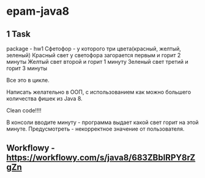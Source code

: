 # epam-java8

## 1 Task

package - hw1
Сфетофор - у которого три цвета(красный, желтый, зеленый)
Красный свет у светофора загорается первым и горит 2 минуты
Желтый свет второй и горит 1 минуту
Зеленый свет третий и горит 3 минуты

Все это в цикле.

Написать желательно в ООП, с использованием как можно большего количества фишек 
из Java 8. 

Clean code!!!!

В консоли вводите минуту - программа выдает какой свет горит на этой минуте.
Предусмотреть - некорректное значение от пользователя.

## Workflowy - https://workflowy.com/s/java8/683ZBbIRPY8rZgZn